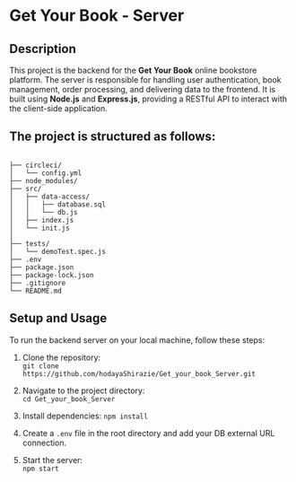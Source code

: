 # Get Your Book - Server

## Description  
This project is the backend for the **Get Your Book** online bookstore platform. The server is responsible for handling user authentication, book management, order processing, and delivering data to the frontend. It is built using **Node.js** and **Express.js**, providing a RESTful API to interact with the client-side application.

## The project is structured as follows:
```plaintext

├── circleci/
│   └── config.yml
├── node_modules/
├── src/
│   ├── data-access/
│   │   ├── database.sql
│   │   └── db.js
│   ├── index.js
│   └── init.js
│   
├── tests/
│   └── demoTest.spec.js
├── .env
├── package.json
├── package-lock.json
├── .gitignore
└── README.md

```


## Setup and Usage  
To run the backend server on your local machine, follow these steps:

1. Clone the repository:  
   `git clone https://github.com/hodayaShirazie/Get_your_book_Server.git`

2. Navigate to the project directory:  
   `cd Get_your_book_Server`
3. Install dependencies:
   `npm install` 

4. Create a `.env` file in the root directory and add your DB external URL connection.

5. Start the server:  
   `npm start`
